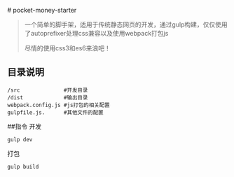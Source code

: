 # pocket-money-starter

> 一个简单的脚手架，适用于传统静态网页的开发，通过gulp构建，仅仅使用了autoprefixer处理css兼容以及使用webpack打包js
> 
> 尽情的使用css3和es6来浪吧！

## 目录说明

```
/src              #开发目录
/dist             #输出目录
webpack.config.js #js打包的相关配置
gulpfile.js.      #其他文件的配置
```


##指令
开发

	gulp dev

打包

	gulp build

